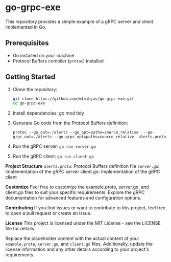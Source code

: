 # go-grpc-exe

This repository provides a simple example of a gRPC server and client implemented in Go.

## Prerequisites

- Go installed on your machine
- Protocol Buffers compiler (`protoc`) installed

## Getting Started

1. Clone the repository:

   ```bash
   git clone https://github.com/mtmibjas/go-grpc-exe.git
   cd go-grpc-exe

1. Install dependencies:
   go mod tidy

2. Generate Go code from the Protocol Buffers definition:
   
   `protoc --go_out=./alerts --go_opt=paths=source_relative 
    --go-grpc_out=./alerts --go-grpc_opt=paths=source_relative 
    alerts.proto`

4. Run the gRPC server:
  `go run server.go`

5. Run the gRPC client:
   `go run client.go`

**Project Structure**
  `alerts.proto`: Protocol Buffers definition file
  `server.go`: Implementation of the gRPC server
  client.go: Implementation of the gRPC client

**Customize**
Feel free to customize the example.proto, server.go, and client.go files to suit your specific requirements. Explore the gRPC documentation for advanced features and configuration options.

**Contributing**
If you find issues or want to contribute to this project, feel free to open a pull request or create an issue.

**License**
This project is licensed under the MIT License - see the LICENSE file for details.


Replace the placeholder content with the actual content of your `example.proto`, `server.go`, and `client.go` files. Additionally, update the license information and any other details according to your project's requirements.
